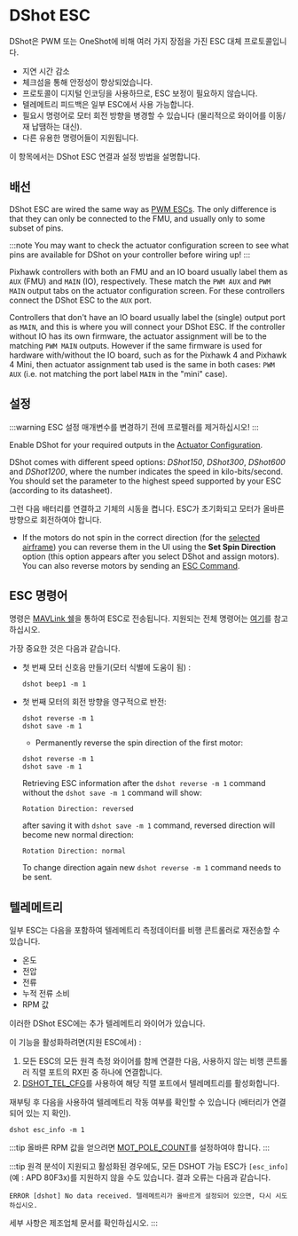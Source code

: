 # DShot ESC

DShot은 PWM 또는 OneShot에 비해 여러 가지 장점을 가진 ESC 대체 프로토콜입니다.

- 지연 시간 감소
- 체크섬을 통해 안정성이 향상되었습니다.
- 프로토콜이 디지털 인코딩을 사용하므로, ESC 보정이 필요하지 않습니다.
- 텔레메트리 피드백은 일부 ESC에서 사용 가능합니다.
- 필요시 명령어로 모터 회전 방향을 병경할 수 있습니다 (물리적으로 와이어를 이동/재 납땜하는 대신).
- 다른 유용한 명령어들이 지원됩니다.

이 항목에서는 DShot ESC 연결과 설정 방법을 설명합니다.

<a id="wiring"></a>

## 배선

DShot ESC are wired the same way as [PWM ESCs](pwm_escs_and_servo.md). The only difference is that they can only be connected to the FMU, and usually only to some subset of pins.

:::note
You may want to check the actuator configuration screen to see what pins are available for DShot on your controller before wiring up!
:::

Pixhawk controllers with both an FMU and an IO board usually label them as `AUX` (FMU) and `MAIN` (IO), respectively. These match the `PWM AUX` and `PWM MAIN` output tabs on the actuator configuration screen. For these controllers connect the DShot ESC to the `AUX` port.

Controllers that don't have an IO board usually label the (single) output port as `MAIN`, and this is where you will connect your DShot ESC. If the controller without IO has its own firmware, the actuator assignment will be to the matching `PWM MAIN` outputs. However if the same firmware is used for hardware with/without the IO board, such as for the Pixhawk 4 and Pixhawk 4 Mini, then actuator assignment tab used is the same in both cases: `PWM AUX` (i.e. not matching the port label `MAIN` in the "mini" case).

## 설정

:::warning
ESC 설정 매개변수를 변경하기 전에 프로펠러를 제거하십시오!
:::

Enable DShot for your required outputs in the [Actuator Configuration](../config/actuators.md).

DShot comes with different speed options: _DShot150_, _DShot300_, _DShot600_ and _DShot1200_, where the number indicates the speed in kilo-bits/second. You should set the parameter to the highest speed supported by your ESC (according to its datasheet).

그런 다음 배터리를 연결하고 기체의 시동을 켭니다. ESC가 초기화되고 모터가 올바른 방향으로 회전하여야 합니다.

- If the motors do not spin in the correct direction (for the [selected airframe](../airframes/airframe_reference.md)) you can reverse them in the UI using the **Set Spin Direction** option (this option appears after you select DShot and assign motors). You can also reverse motors by sending an [ESC Command](#commands).

<a id="commands"></a>

## ESC 명령어

명령은 [MAVLink 쉘](../debug/mavlink_shell.md)을 통하여 ESC로 전송됩니다. 지원되는 전체 명령어는 [여기](../modules/modules_driver.md#dshot)를 참고하십시오.

가장 중요한 것은 다음과 같습니다.

- 첫 번째 모터 신호음 만들기(모터 식별에 도움이 됨) :

  ```
  dshot beep1 -m 1
  ```

- 첫 번째 모터의 회전 방향을 영구적으로 반전:

  ```
  dshot reverse -m 1
  dshot save -m 1
  ```

  - Permanently reverse the spin direction of the first motor:

  ```
  dshot reverse -m 1
  dshot save -m 1
  ```

  Retrieving ESC information after the `dshot reverse -m 1` command without the `dshot save -m 1` command will show:

  ```
  Rotation Direction: reversed
  ```

  after saving it with `dshot save -m 1` command, reversed direction will become new normal direction:

  ```
  Rotation Direction: normal
  ```

  To change direction again new `dshot reverse -m 1` command needs to be sent.

## 텔레메트리

일부 ESC는 다음을 포함하여 텔레메트리 측정데이터를 비행 콘트롤러로 재전송할 수 있습니다.

- 온도
- 전압
- 전류
- 누적 전류 소비
- RPM 값

이러한 DShot ESC에는 추가 텔레메트리 와이어가 있습니다.

이 기능을 활성화하려면(지원 ESC에서) :

1. 모든 ESC의 모든 원격 측정 와이어를 함께 연결한 다음, 사용하지 않는 비행 콘트롤러 직렬 포트의 RX핀 중 하나에 연결합니다.
1. [DSHOT_TEL_CFG](../advanced_config/parameter_reference.md#DSHOT_TEL_CFG)를 사용하여 해당 직렬 포트에서 텔레메트리를 활성화합니다.

재부팅 후 다음을 사용하여 텔레메트리 작동 여부를 확인할 수 있습니다 (배터리가 연결되어 있는 지 확인).

```
dshot esc_info -m 1
```

:::tip
올바른 RPM 값을 얻으려면 [MOT_POLE_COUNT](../advanced_config/parameter_reference.md#MOT_POLE_COUNT)를 설정하여야 합니다.
:::

:::tip
원격 분석이 지원되고 활성화된 경우에도, 모든 DSHOT 가능 ESC가 `[esc_info]` (예 : APD 80F3x)를 지원하지 않을 수도 있습니다. 결과 오류는 다음과 같습니다.

```
ERROR [dshot] No data received. 텔레메트리가 올바르게 설정되어 있으면, 다시 시도하십시오.
```

세부 사항은 제조업체 문서를 확인하십시오.
:::
